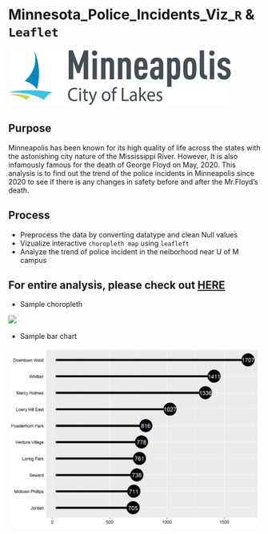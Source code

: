 


# Minnesota_Police_Incidents_Viz_```R``` & ```Leaflet```

![Alt Text](https://github.com/brandon-park/Minnesota_Police_Incidents_Viz_R-Leaflet/blob/main/mnlogo.png)



## Purpose

Minneapolis has been known for its high quality of life across the states with the astonishing city nature of the Mississippi River. However, It is also infamously famous for the death of George Floyd on May, 2020. This analysis is to find out the trend of the police incidents in Minneapolis since 2020 to see if there is any changes in safety before and after the Mr.Floyd’s death.

## Process

 - Preprocess the data by converting datatype and clean Null values
 - Vizualize interactive ```choropleth map``` using ```leafleft```
 - Analyze the trend of police incident in the neiborhood near U of M campus


## For entire analysis, please check out [HERE](https://htmlpreview.github.io/?https://github.com/brandon-park/Minnesota_Police_Incidents_Viz_R-Leaflet/blob/main/MN_police_incidents_20_21.html)

* Sample choropleth

<img src="https://github.com/brandon-park/Minnesota_Police_Incidents_Viz_R-Leaflet/blob/main/leaflet_demo.gif?raw=true" width="1000">


* Sample bar chart

<img src="https://github.com/brandon-park/Minnesota_Police_Incidents_Viz_R-Leaflet/blob/main/etc/Bar_chart.png" width="1000">
